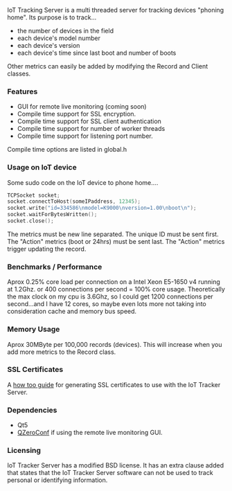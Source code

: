 
IoT Tracking Server is a multi threaded server for tracking devices "phoning home".  Its purpose is to track...

* the number of devices in the field
* each device's model number
* each device's version
* each device's time since last boot and number of boots

Other metrics can easily be added by modifying the Record and Client classes.


### Features

* GUI for remote live monitoring (coming soon)
* Compile time support for SSL encryption.
* Compile time support for SSL client authentication
* Compile time support for number of worker threads
* Compile time support for listening port number.

Compile time options are listed in global.h

### Usage on IoT device

Some sudo code on the IoT device to phone home....

```c++
TCPSocket socket;
socket.connectToHost(someIPaddress, 12345);
socket.write("id=334586\nmodel=K9000\nversion=1.00\nboot\n");
socket.waitForBytesWritten();
socket.close();
```
The metrics must be new line separated.  The unique ID must be sent first.  The "Action" metrics (boot or 24hrs) must be sent last.  The "Action" metrics trigger updating the record.

### Benchmarks / Performance

Aprox 0.25% core load per connection on a Intel Xeon E5-1650 v4 running at 1.2Ghz. or 400 connections per second = 100% core usage.  Theoretically the max clock on my cpu is 3.6Ghz, so I could get 1200 connections per second...and I have 12 cores, so maybe even lots more not taking into consideration cache and memory bus speed.

### Memory Usage

Aprox 30MByte per 100,000 records (devices).  This will increase when you add more metrics to the Record class.

### SSL Certificates

A [how too guide](http://www.infidigm.net/articles/qsslsocket_for_ssl_beginners/) for generating SSL certificates to use with the IoT Tracker Server.

### Dependencies

* Qt5
* [QZeroConf](https://github.com/jbagg/QtZeroConf) if using the remote live monitoring GUI.

### Licensing

IoT Tracker Server has a modified BSD license.  It has an extra clause added that states that the IoT Tracker Server software can not be used to track personal or identifying information.